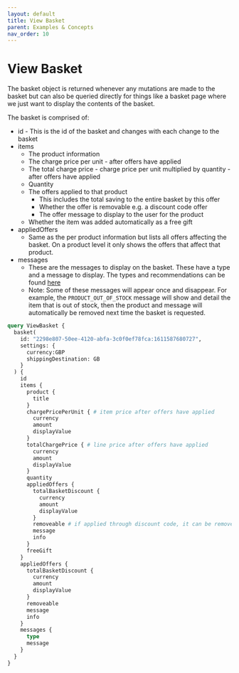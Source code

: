 ```yaml
---
layout: default
title: View Basket
parent: Examples & Concepts
nav_order: 10
---
```


# View Basket

The basket object is returned whenever any mutations are made to the basket but can also be queried directly for things like a basket page where we just want to display the contents of the basket.

The basket is comprised of:
- id - This is the id of the basket and changes with each change to the basket
- items 
    - The product information
    - The charge price per unit - after offers have applied
    - The total charge price - charge price per unit multiplied by quantity - after offers have applied
    - Quantity
    - The offers applied to that product
        - This includes the total saving to the entire basket by this offer
        - Whether the offer is removable e.g. a discount code offer
        - The offer message to display to the user for the product
    - Whether the item was added automatically as a free gift
- appliedOffers
    - Same as the per product information but lists all offers affecting the basket. On a product level it only shows the offers that affect that product.
- messages
    - These are the messages to display on the basket. These have a type and a message to display. The types and recommendations can be found [here](https://api.thehut.net/lfint/en/docs#BasketMessageType)
    - Note: Some of these messages will appear once and disappear. For example, the `PRODUCT_OUT_OF_STOCK` message will show and detail the item that is out of stock, then the product and message will automatically be removed next time the basket is requested.

```graphql
query ViewBasket {
  basket(
    id: "2298e807-50ee-4120-abfa-3c0f0ef78fca:1611587680727",
    settings: {
      currency:GBP
      shippingDestination: GB
  	}
  ) {
    id
    items {
      product {
        title
      }
      chargePricePerUnit { # item price after offers have applied
        currency
        amount
        displayValue
      }
      totalChargePrice { # line price after offers have applied
        currency
        amount
        displayValue
      }
      quantity
      appliedOffers {
        totalBasketDiscount {
          currency
          amount
          displayValue
        }
        removeable # if applied through discount code, it can be removed
        message
        info
      }
      freeGift
    }
    appliedOffers {
      totalBasketDiscount {
        currency
        amount
        displayValue
      }
      removeable
      message
      info
    }
    messages {
      type
      message
    }
  }
}
```